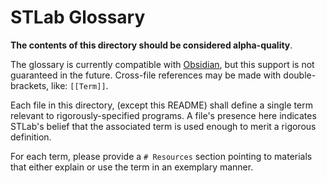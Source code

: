 # STLab Glossary 

**The contents of this directory should be considered alpha-quality**. 

The glossary is currently compatible with [Obsidian](https://obsidian.md/), but this support is not guaranteed in the future. Cross-file references may be made with double-brackets, like: `[[Term]]`.

Each file in this directory, (except this README) shall define a single term relevant to rigorously-specified programs. A file's presence here indicates STLab's belief that the associated term is used enough to merit a rigorous definition.

For each term, please provide a `# Resources` section pointing to materials that either explain or use the term in an exemplary manner. 

